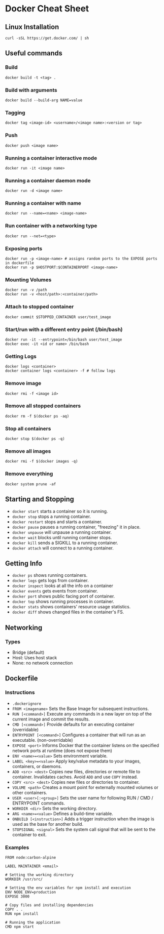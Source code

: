 # Docker Cheat Sheet

## Linux Installation
```
curl -sSL https://get.docker.com/ | sh
```

## Useful commands

### Build
```
docker build -t <tag> .
```

### Build with arguments
```
docker build --build-arg NAME=value
```

### Tagging
```
docker tag <image-id> <username>/<image name>:<version or tag>
```

### Push
```
docker push <image name>
```

### Running a container interactive mode
```
docker run -it <image name>
```

### Running a container daemon mode
```
docker run -d <image name>
```

### Running a container with name
```
docker run --name=<name> <image-name>
```

### Run container with a networking type
```
docker run --net=<type>
```

### Exposing ports
```
docker run -p <image-name> # assigns random ports to the EXPOSE ports in dockerfile
docker run -p $HOSTPORT:$CONTAINERPORT <image-name>
```

### Mounting Volumes
```
docker run -v /path
docker run -v <host/path>:<container/path>
```

### Attach to stopped container
```
docker commit $STOPPED_CONTAINER user/test_image
```

### Start/run with a different entry point (/bin/bash)
```
docker run -it --entrypoint=/bin/bash user/test_image
docker exec -it <id or name> /bin/bash
```


### Getting Logs
```
docker logs <container>
docker container logs <container> -f # follow logs
```

### Remove image
```
docker rmi -f <image id>
```

### Remove all stopped containers
```
docker rm -f $(docker ps -aq)
```

### Stop all containers
```
docker stop $(docker ps -q)
```

### Remove all images
```
docker rmi -f $(docker images -q)
```

### Remove everything
```
docker system prune -af
```

## Starting and Stopping

* `docker start` starts a container so it is running.
* `docker stop` stops a running container.
* `docker restart` stops and starts a container.
* `docker pause` pauses a running container, "freezing" it in place.
* `docker unpause` will unpause a running container.
* `docker wait` blocks until running container stops.
* `docker kill` sends a SIGKILL to a running container.
* `docker attach` will connect to a running container.

## Getting Info

* `docker ps` shows running containers.
* `docker logs` gets logs from container.
* `docker inspect` looks at all the info on a container
* `docker events` gets events from container.
* `docker port` shows public facing port of container.
* `docker top` shows running processes in container.
* `docker stats` shows containers' resource usage statistics.
* `docker diff` shows changed files in the container's FS.

## Networking
### Types
* Bridge (default)
* Host: Uses host stack
* None: no network connection

## Dockerfile
### Instructions
* `.dockerignore`
* `FROM <imagename>` Sets the Base Image for subsequent instructions.
* `RUN [<command>]` Execute any commands in a new layer on top of the current image and commit the results.
* `CMD [<command>]` Provide defaults for an executing container (overridable)
* `ENTRYPOINT [<command>]` Configures a container that will run as an executable. (non-overridable)
* `EXPOSE <port>` Informs Docker that the container listens on the specified network ports at runtime (does not expose them)
* `ENV <name>=<value>` Sets environment variable.
* `LABEL <key>=<value>` Apply key/value metadata to your images, containers, or daemons.
* `ADD <src> <dest>` Copies new files, directories or remote file to container.  Invalidates caches. Avoid `ADD` and use `COPY` instead.
* `COPY <src> <dest>` Copies new files or directories to container.
* `VOLUME <path>` Creates a mount point for externally mounted volumes or other containers.
* `USER <user>[:<group>]` Sets the user name for following RUN / CMD / ENTRYPOINT commands.
* `WORKDIR <dir>` Sets the working directory.
* `ARG <name>=<value>` Defines a build-time variable.
* `ONBUILD [<instruction>]` Adds a trigger instruction when the image is used as the base for another build.
* `STOPSIGNAL <signal>` Sets the system call signal that will be sent to the container to exit.


### Examples
```
FROM node:carbon-alpine

LABEL MAINTAINER <email>

# Setting the working directory
WORKDIR /usr/src/

# Setting the env variables for npm install and execution
ENV NODE_ENV=production
EXPOSE 3000

# Copy files and installing dependencies
COPY . .
RUN npm install

# Running the application
CMD npm start
```

